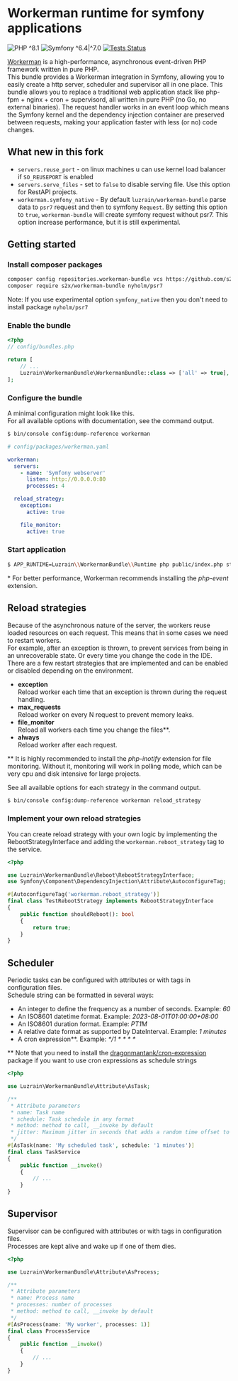 # Workerman runtime for symfony applications
![PHP ^8.1](https://img.shields.io/badge/PHP-^8.1-777bb3.svg?style=flat)
![Symfony ^6.4|^7.0](https://img.shields.io/badge/Symfony-^6.4|^7.0-374151.svg?style=flat)
[![Tests Status](https://img.shields.io/github/actions/workflow/status/luzrain/workerman-bundle/tests.yaml?branch=master)](../../actions/workflows/tests.yaml)

[Workerman](https://github.com/walkor/workerman) is a high-performance, asynchronous event-driven PHP framework written in pure PHP.  
This bundle provides a Workerman integration in Symfony, allowing you to easily create a http server, scheduler and supervisor all in one place.
This bundle allows you to replace a traditional web application stack like php-fpm + nginx + cron + supervisord, all written in pure PHP (no Go, no external binaries).
The request handler works in an event loop which means the Symfony kernel and the dependency injection container are preserved between requests,
making your application faster with less (or no) code changes.

## What new in this fork
* `servers.reuse_port` - on linux machines u can use kernel load balancer if `SO_REUSEPORT` is enabled  
* `servers.serve_files` - set to `false` to disable serving file. Use this option for RestAPI projects.
* `workerman.symfony_native` - By default `luzrain/workerman-bundle` parse data to `psr7` request and then to symfony `Request`.
By setting this option to `true`, `workerman-bundle` will create symfony request without psr7. This
option increase performance, but it is still experimental. 
## Getting started
### Install composer packages
```bash
composer config repositories.workerman-bundle vcs https://github.com/s2x/workerman-bundle
composer require s2x/workerman-bundle nyholm/psr7
```

Note: If you use experimental option `symfony_native` then you don't need to install package `nyholm/psr7` 

### Enable the bundle
```php
<?php
// config/bundles.php

return [
    // ...
    Luzrain\WorkermanBundle\WorkermanBundle::class => ['all' => true],
];
```

### Configure the bundle
A minimal configuration might look like this.  
For all available options with documentation, see the command output.
```bash
$ bin/console config:dump-reference workerman
```

```yaml
# config/packages/workerman.yaml

workerman:
  servers:
    - name: 'Symfony webserver'
      listen: http://0.0.0.0:80
      processes: 4

  reload_strategy:
    exception:
      active: true

    file_monitor:
      active: true
```

### Start application
```bash
$ APP_RUNTIME=Luzrain\\WorkermanBundle\\Runtime php public/index.php start
```

\* For better performance, Workerman recommends installing the _php-event_ extension.

## Reload strategies
Because of the asynchronous nature of the server, the workers reuse loaded resources on each request. This means that in some cases we need to restart workers.  
For example, after an exception is thrown, to prevent services from being in an unrecoverable state. Or every time you change the code in the IDE.  
There are a few restart strategies that are implemented and can be enabled or disabled depending on the environment.

 - **exception**  
   Reload worker each time that an exception is thrown during the request handling.
 - **max_requests**  
   Reload worker on every N request to prevent memory leaks.
 - **file_monitor**  
   Reload all workers each time you change the files**.
 - **always**  
   Reload worker after each request.

** It is highly recommended to install the _php-inotify_ extension for file monitoring. Without it, monitoring will work in polling mode, which can be very cpu and disk intensive for large projects.

See all available options for each strategy in the command output.
```bash
$ bin/console config:dump-reference workerman reload_strategy
```

### Implement your own reload strategies
You can create reload strategy with your own logic by implementing the RebootStrategyInterface and adding the `workerman.reboot_strategy` tag to the service.
```php
<?php

use Luzrain\WorkermanBundle\Reboot\RebootStrategyInterface;
use Symfony\Component\DependencyInjection\Attribute\AutoconfigureTag;

#[AutoconfigureTag('workerman.reboot_strategy')]
final class TestRebootStrategy implements RebootStrategyInterface
{
    public function shouldReboot(): bool
    {
        return true;
    }
}
```

## Scheduler
Periodic tasks can be configured with attributes or with tags in configuration files.  
Schedule string can be formatted in several ways:  
 - An integer to define the frequency as a number of seconds. Example: _60_
 - An ISO8601 datetime format. Example: _2023-08-01T01:00:00+08:00_
 - An ISO8601 duration format. Example: _PT1M_
 - A relative date format as supported by DateInterval. Example: _1 minutes_
 - A cron expression**. Example: _*/1 * * * *_

** Note that you need to install the [dragonmantank/cron-expression](https://github.com/dragonmantank/cron-expression) package if you want to use cron expressions as schedule strings

```php
<?php

use Luzrain\WorkermanBundle\Attribute\AsTask;

/**
 * Attribute parameters
 * name: Task name
 * schedule: Task schedule in any format
 * method: method to call, __invoke by default
 * jitter: Maximum jitter in seconds that adds a random time offset to the schedule. Use to prevent multiple tasks from running at the same time
 */
#[AsTask(name: 'My scheduled task', schedule: '1 minutes')]
final class TaskService
{
    public function __invoke()
    {
        // ...
    }
}
```

## Supervisor
Supervisor can be configured with attributes or with tags in configuration files.  
Processes are kept alive and wake up if one of them dies.

```php
<?php

use Luzrain\WorkermanBundle\Attribute\AsProcess;

/**
 * Attribute parameters
 * name: Process name
 * processes: number of processes
 * method: method to call, __invoke by default
 */
#[AsProcess(name: 'My worker', processes: 1)]
final class ProcessService
{
    public function __invoke()
    {
        // ...
    }
}
```

